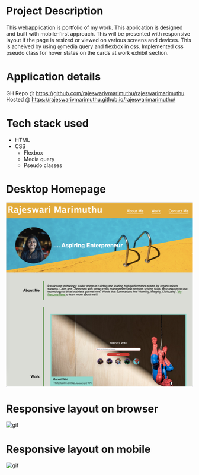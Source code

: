 # Project Description
This webapplication is portfolio of my work. This application is designed and built with mobile-first approach. This will be presented with responsive layout if the page is resized or viewed on various screens and devices. This is acheived by using @media query and flexbox in css. Implemented css pseudo class for hover states on the cards at work exhibit section. 

# Application details 
GH Repo @ https://github.com/rajeswarivmarimuthu/rajeswarimarimuthu <br/>
Hosted  @ https://rajeswarivmarimuthu.github.io/rajeswarimarimuthu/

# Tech stack used
- HTML
- CSS 
    - Flexbox
    - Media query 
    - Pseudo classes

# Desktop Homepage 
![image](/assets/images/Homepage-screenshot.png)

# Responsive layout on browser
![gif](/assets/images/respnsive-while-resizing.gif)

# Responsive layout on mobile
![gif](/assets/images/mobile-responsive-layout.gif)
